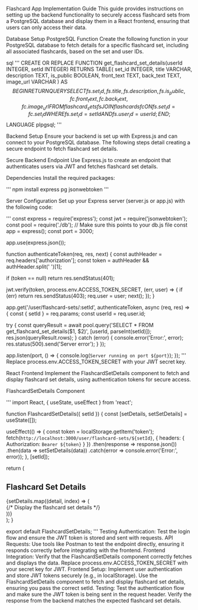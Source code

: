 Flashcard App Implementation Guide
This guide provides instructions on setting up the backend functionality to securely access flashcard sets from a PostgreSQL database and display them in a React frontend, ensuring that users can only access their data.

Database Setup
PostgreSQL Function
Create the following function in your PostgreSQL database to fetch details for a specific flashcard set, including all associated flashcards, based on the set and user IDs.

sql
'''
CREATE OR REPLACE FUNCTION get_flashcard_set_details(userId INTEGER, setId INTEGER)
RETURNS TABLE(
    set_id INTEGER,
    title VARCHAR,
    description TEXT,
    is_public BOOLEAN,
    front_text TEXT,
    back_text TEXT,
    image_url VARCHAR
) AS $$
BEGIN
    RETURN QUERY SELECT 
        fs.set_id,
        fs.title,
        fs.description,
        fs.is_public,
        fc.front_text,
        fc.back_text,
        fc.image_url
    FROM 
        flashcard_sets fs
    JOIN 
        flashcards fc ON fs.set_id = fc.set_id
    WHERE 
        fs.set_id = setId AND fs.user_id = userId;
END; $$
LANGUAGE plpgsql;
'''

Backend Setup
Ensure your backend is set up with Express.js and can connect to your PostgreSQL database. The following steps detail creating a secure endpoint to fetch flashcard set details.

Secure Backend Endpoint
Use Express.js to create an endpoint that authenticates users via JWT and fetches flashcard set details.

Dependencies
Install the required packages:

'''
npm install express pg jsonwebtoken
'''

Server Configuration
Set up your Express server (server.js or app.js) with the following code:

'''
const express = require('express');
const jwt = require('jsonwebtoken');
const pool = require('./db'); // Make sure this points to your db.js file
const app = express();
const port = 3000;

app.use(express.json());

function authenticateToken(req, res, next) {
  const authHeader = req.headers['authorization'];
  const token = authHeader && authHeader.split(' ')[1];
  
  if (token == null) return res.sendStatus(401);

  jwt.verify(token, process.env.ACCESS_TOKEN_SECRET, (err, user) => {
    if (err) return res.sendStatus(403);
    req.user = user;
    next();
  });
}

app.get('/user/flashcard-sets/:setId', authenticateToken, async (req, res) => {
  const { setId } = req.params;
  const userId = req.user.id;
  
  try {
    const queryResult = await pool.query('SELECT * FROM get_flashcard_set_details($1, $2)', [userId, parseInt(setId)]);
    res.json(queryResult.rows);
  } catch (error) {
    console.error('Error:', error);
    res.status(500).send('Server error');
  }
});

app.listen(port, () => {
  console.log(`Server running on port ${port}`);
});
'''
Replace process.env.ACCESS_TOKEN_SECRET with your JWT secret key.

React Frontend
Implement the FlashcardSetDetails component to fetch and display flashcard set details, using authentication tokens for secure access.

FlashcardSetDetails Component

'''
import React, { useState, useEffect } from 'react';

function FlashcardSetDetails({ setId }) {
  const [setDetails, setSetDetails] = useState([]);

  useEffect(() => {
    const token = localStorage.getItem('token');
    fetch(`http://localhost:3000/user/flashcard-sets/${setId}`, {
      headers: {
        Authorization: `Bearer ${token}`
      }
    })
    .then(response => response.json())
    .then(data => setSetDetails(data))
    .catch(error => console.error('Error:', error));
  }, [setId]);

  return (
    <div>
      <h2>Flashcard Set Details</h2>
      {setDetails.map((detail, index) => (
        <div key={index}>
          {/* Display the flashcard set details */}
        </div>
      ))}
    </div>
  );
}

export default FlashcardSetDetails;
'''
Testing
Authentication: Test the login flow and ensure the JWT token is stored and sent with requests.
API Requests: Use tools like Postman to test the endpoint directly, ensuring it responds correctly before integrating with the frontend.
Frontend Integration: Verify that the FlashcardSetDetails component correctly fetches and displays the data.
Replace process.env.ACCESS_TOKEN_SECRET with your secret key for JWT.
Frontend Setup:
Implement user authentication and store JWT tokens securely (e.g., in localStorage).
Use the FlashcardSetDetails component to fetch and display flashcard set details, ensuring you pass the correct setId.
Testing:
Test the authentication flow and make sure the JWT token is being sent in the request header.
Verify the response from the backend matches the expected flashcard set details.
